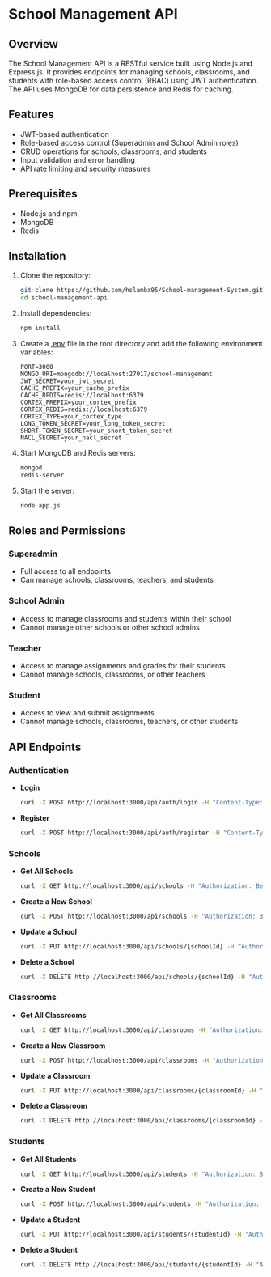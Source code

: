 # School Management API

## Overview

The School Management API is a RESTful service built using Node.js and Express.js. It provides endpoints for managing schools, classrooms, and students with role-based access control (RBAC) using JWT authentication. The API uses MongoDB for data persistence and Redis for caching.

## Features

- JWT-based authentication
- Role-based access control (Superadmin and School Admin roles)
- CRUD operations for schools, classrooms, and students
- Input validation and error handling
- API rate limiting and security measures

## Prerequisites

- Node.js and npm
- MongoDB
- Redis

## Installation

1. Clone the repository:

    ```bash
    git clone https://github.com/hslamba95/School-management-System.git
    cd school-management-api
    ```

2. Install dependencies:

    ```bash
    npm install
    ```

3. Create a [.env](http://_vscodecontentref_/1) file in the root directory and add the following environment variables:

    ```plaintext
    PORT=3000
    MONGO_URI=mongodb://localhost:27017/school-management
    JWT_SECRET=your_jwt_secret
    CACHE_PREFIX=your_cache_prefix
    CACHE_REDIS=redis://localhost:6379
    CORTEX_PREFIX=your_cortex_prefix
    CORTEX_REDIS=redis://localhost:6379
    CORTEX_TYPE=your_cortex_type
    LONG_TOKEN_SECRET=your_long_token_secret
    SHORT_TOKEN_SECRET=your_short_token_secret
    NACL_SECRET=your_nacl_secret
    ```

4. Start MongoDB and Redis servers:

    ```bash
    mongod
    redis-server
    ```

5. Start the server:

    ```bash
    node app.js
    ```

## Roles and Permissions

### Superadmin

- Full access to all endpoints
- Can manage schools, classrooms, teachers, and students

### School Admin

- Access to manage classrooms and students within their school
- Cannot manage other schools or other school admins

### Teacher

- Access to manage assignments and grades for their students
- Cannot manage schools, classrooms, or other teachers

### Student

- Access to view and submit assignments
- Cannot manage schools, classrooms, teachers, or other students


## API Endpoints

### Authentication

- **Login**

    ```bash
    curl -X POST http://localhost:3000/api/auth/login -H "Content-Type: application/json" -d '{"username": "your_username", "password": "your_password"}'
    ```

- **Register**

    ```bash
    curl -X POST http://localhost:3000/api/auth/register -H "Content-Type: application/json" -d '{"username": "your_username", "password": "your_password", "role": "superadmin"}'
    ```

### Schools

- **Get All Schools**

    ```bash
    curl -X GET http://localhost:3000/api/schools -H "Authorization: Bearer your_jwt_token"
    ```

- **Create a New School**

    ```bash
    curl -X POST http://localhost:3000/api/schools -H "Authorization: Bearer your_jwt_token" -H "Content-Type: application/json" -d '{"name": "School Name", "address": "School Address", "phone": "1234567890", "email": "school@example.com"}'
    ```

- **Update a School**

    ```bash
    curl -X PUT http://localhost:3000/api/schools/{schoolId} -H "Authorization: Bearer your_jwt_token" -H "Content-Type: application/json" -d '{"name": "Updated School Name"}'
    ```

- **Delete a School**

    ```bash
    curl -X DELETE http://localhost:3000/api/schools/{schoolId} -H "Authorization: Bearer your_jwt_token"
    ```

### Classrooms

- **Get All Classrooms**

    ```bash
    curl -X GET http://localhost:3000/api/classrooms -H "Authorization: Bearer your_jwt_token"
    ```

- **Create a New Classroom**

    ```bash
    curl -X POST http://localhost:3000/api/classrooms -H "Authorization: Bearer your_jwt_token" -H "Content-Type: application/json" -d '{"name": "Classroom Name", "capacity": 30, "resources": "Projector, Whiteboard", "school": "{schoolId}"}'
    ```

- **Update a Classroom**

    ```bash
    curl -X PUT http://localhost:3000/api/classrooms/{classroomId} -H "Authorization: Bearer your_jwt_token" -H "Content-Type: application/json" -d '{"name": "Updated Classroom Name"}'
    ```

- **Delete a Classroom**

    ```bash
    curl -X DELETE http://localhost:3000/api/classrooms/{classroomId} -H "Authorization: Bearer your_jwt_token"
    ```

### Students

- **Get All Students**

    ```bash
    curl -X GET http://localhost:3000/api/students -H "Authorization: Bearer your_jwt_token"
    ```

- **Create a New Student**

    ```bash
    curl -X POST http://localhost:3000/api/students -H "Authorization: Bearer your_jwt_token" -H "Content-Type: application/json" -d '{"firstName": "John", "lastName": "Doe", "age": 15, "school": "{schoolId}", "classroom": "{classroomId}"}'
    ```

- **Update a Student**

    ```bash
    curl -X PUT http://localhost:3000/api/students/{studentId} -H "Authorization: Bearer your_jwt_token" -H "Content-Type: application/json" -d '{"firstName": "Updated First Name"}'
    ```

- **Delete a Student**

    ```bash
    curl -X DELETE http://localhost:3000/api/students/{studentId} -H "Authorization: Bearer your_jwt_token"
    ```


